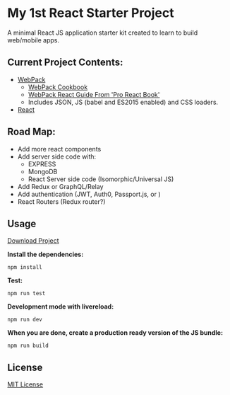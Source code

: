 # My 1st React Starter Project

A minimal React JS application starter kit created to learn to build web/mobile apps.

## Current Project Contents:

- [WebPack](http://webpack.github.io/docs/)
  - [WebPack Cookbook](http://christianalfoni.github.io/react-webpack-cookbook/index.html)
  - [WebPack React Guide From 'Pro React Book' ](http://www.pro-react.com/materials/appendixA/)
  - Includes JSON, JS (babel and ES2015 enabled) and CSS loaders.
- [React](https://facebook.github.io/react/)

## Road Map:

- Add more react components
- Add server side code with:
  - EXPRESS
  - MongoDB
  - React Server side code (Isomorphic/Universal JS)
- Add Redux or GraphQL/Relay
- Add authentication (JWT, Auth0, Passport.js, or )
- React Routers (Redux router?)   


## Usage

[Download Project](https://github.com/iruslani/React-Starter-Project)

__Install the dependencies:__

`npm install`

__Test:__

`npm run test`

__Development mode with livereload:__

`npm run dev`

__When you are done, create a production ready version of the JS bundle:__

`npm run build`

## License

[MIT License](http://opensource.org/licenses/MIT)
